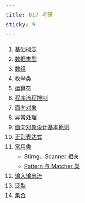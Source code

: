 ```yaml
---
title: 817 考研
sticky: 9
---
```

1. [基础概念](/code/java/Java%20基础/语法基础/1、基础概念.md)
2. [数据类型](/code/java/Java%20基础/语法基础/2、数据类型.md)
3. [数组](/code/java/Java%20基础/语法基础/5、数组.md)
4. [枚举类](/code/java/Java%20基础/语法基础/11、枚举类.md)
5. [运算符](/code/java/Java%20基础/语法基础/3、运算符.md)
6. [程序流程控制](/code/java/Java%20基础/语法基础/4、程序流程控制.md)
7. [面向对象](/code/java/Java%20基础/语法基础/6、面向对象.md)
8. [异常处理](/code/java/Java%20基础/语法基础/9、异常处理.md)
9. [面向对象设计基本原则](/code/基础知识/面向对象设计基本原则.md)
10. [正则表达式](/code/基础知识/正则表达式.md)
11. [常用类](/code/java/Java%20基础/常用类/)
    - [Stirng、Scanner 相关](/code/java/Java%20基础/常用类/String、Scanner相关类.md)
    - [Pattern 与 Matcher 类](/code/java/Java%20基础/常用类/Pattern%20与%20Matcher%20类.md)
12. [输入输出流](/code/java/Java%20基础/语法基础/15、IO流.md)
13. [泛型](/code/java/Java%20基础/语法基础/14、泛型.md)
14. [集合](/code/java/Java%20基础/语法基础/13、集合.md)



<style scoped>
*{font-size:18px;line-height:32px}
</style>
